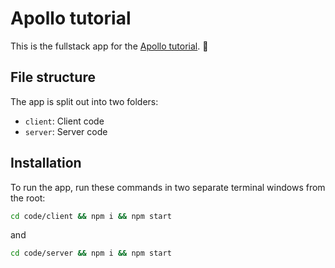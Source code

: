 # Apollo tutorial

This is the fullstack app for the [Apollo tutorial](http://apollographql.com/docs/tutorial/introduction.html). 🚀

## File structure

The app is split out into two folders:
- `client`: Client code
- `server`: Server code 

## Installation

To run the app, run these commands in two separate terminal windows from the root:

```bash
cd code/client && npm i && npm start
```

and

```bash
cd code/server && npm i && npm start 
```
